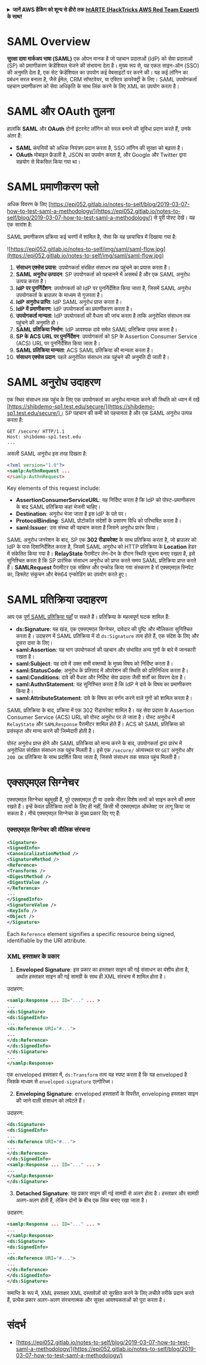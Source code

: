 <details>

<summary><strong>जानें AWS हैकिंग को शून्य से हीरो तक</strong> <a href="https://training.hacktricks.xyz/courses/arte"><strong>htARTE (HackTricks AWS Red Team Expert)</strong></a><strong> के साथ!</strong></summary>

HackTricks का समर्थन करने के अन्य तरीके:

* यदि आप अपनी **कंपनी का विज्ञापन HackTricks में देखना चाहते हैं** या **HackTricks को PDF में डाउनलोड करना चाहते हैं** तो [**सब्सक्रिप्शन प्लान**](https://github.com/sponsors/carlospolop) देखें!
* [**आधिकारिक PEASS & HackTricks स्वैग**](https://peass.creator-spring.com) प्राप्त करें
* [**The PEASS Family**](https://opensea.io/collection/the-peass-family) की खोज करें, हमारा विशेष [**NFTs**](https://opensea.io/collection/the-peass-family) संग्रह
* **शामिल हों** 💬 [**Discord समूह**](https://discord.gg/hRep4RUj7f) या [**टेलीग्राम समूह**](https://t.me/peass) या **मुझे** **ट्विटर** 🐦 [**@carlospolopm**](https://twitter.com/carlospolopm)** का पालन करें**.
* **अपने हैकिंग ट्रिक्स साझा करें, PRs सबमिट करके** [**HackTricks**](https://github.com/carlospolop/hacktricks) और [**HackTricks Cloud**](https://github.com/carlospolop/hacktricks-cloud) github repos में।

</details>


# SAML Overview

**सुरक्षा दावा मार्कअप भाषा (SAML)** एक ओपन मानक है जो पहचान प्रदाताओं (IdP) को सेवा प्रदाताओं (SP) को प्रमाणीकरण क्रेडेंशियल भेजने की संभावना देता है। मुख्य रूप से, यह एकल साइन-ऑन (SSO) की अनुमति देता है, एक सेट क्रेडेंशियल का उपयोग कई वेबसाइटों पर करने की। यह कई लॉगिन का प्रबंधन सरल बनाता है, जैसे ईमेल, CRM सॉफ्टवेयर, या एक्टिव डायरेक्ट्री के लिए। SAML उपयोगकर्ता पहचान प्रमाणीकरण को सेवा अधिकृति के साथ लिंक करने के लिए XML का उपयोग करता है।

# SAML और OAuth तुलना

हालांकि **SAML** और **OAuth** दोनों इंटरनेट लॉगिन को सरल बनाने की सुविधा प्रदान करते हैं, उनके अंतर हैं:

- **SAML** कंपनियों को अधिक नियंत्रण प्रदान करता है, SSO लॉगिन की सुरक्षा को बढ़ाता है।
- **OAuth** मोबाइल फ्रेंडली है, JSON का उपयोग करता है, और Google और Twitter द्वारा सहयोग से विकसित किया गया था।

# SAML प्रमाणीकरण फ्लो

अधिक विवरण के लिए [https://epi052.gitlab.io/notes-to-self/blog/2019-03-07-how-to-test-saml-a-methodology/](https://epi052.gitlab.io/notes-to-self/blog/2019-03-07-how-to-test-saml-a-methodology/) से पूरी पोस्ट देखें। यह एक सारांश है:

SAML प्रमाणीकरण प्रक्रिया कई चरणों में शामिल है, जैसा कि यह छायाचित्र में दिखाया गया है:

![https://epi052.gitlab.io/notes-to-self/img/saml/saml-flow.jpg](https://epi052.gitlab.io/notes-to-self/img/saml/saml-flow.jpg)

1. **संसाधन एक्सेस प्रयास**: उपयोगकर्ता संरक्षित संसाधन तक पहुंचने का प्रयास करता है।
2. **SAML अनुरोध उत्पादन**: SP उपयोगकर्ता को पहचानने में असमर्थ है और एक SAML अनुरोध उत्पन्न करता है।
3. **IdP पर पुनर्निर्देशन**: उपयोगकर्ता को IdP पर पुनर्निर्देशित किया जाता है, जिसमें SAML अनुरोध उपयोगकर्ता के ब्राउज़र के माध्यम से गुजरता है।
4. **IdP अनुरोध प्राप्ति**: IdP SAML अनुरोध प्राप्त करता है।
5. **IdP में प्रमाणीकरण**: IdP उपयोगकर्ता का प्रमाणीकरण करता है।
6. **उपयोगकर्ता मान्यता**: IdP उपयोगकर्ता की वैधता की जांच करता है ताकि अनुरोधित संसाधन तक पहुंचने की अनुमति हो।
7. **SAML प्रतिक्रिया निर्माण**: IdP आवश्यक दावे समेत SAML प्रतिक्रिया उत्पन्न करता है।
8. **SP के ACS URL पर पुनर्निर्देशन**: उपयोगकर्ता को SP के Assertion Consumer Service (ACS) URL पर पुनर्निर्देशित किया जाता है।
9. **SAML प्रतिक्रिया मान्यता**: ACS SAML प्रतिक्रिया की मान्यता करता है।
10. **संसाधन एक्सेस प्रदान**: पहले अनुरोधित संसाधन तक पहुंचने की अनुमति दी जाती है।

# SAML अनुरोध उदाहरण

एक स्थिर संसाधन तक पहुंच के लिए एक उपयोगकर्ता का अनुरोध मान्यता करने की स्थिति को ध्यान में रखें [https://shibdemo-sp1.test.edu/secure/](https://shibdemo-sp1.test.edu/secure/)। SP पहचान की कमी को पहचानता है और एक SAML अनुरोध उत्पन्न करता है:
```
GET /secure/ HTTP/1.1
Host: shibdemo-sp1.test.edu
...
```
असली SAML अनुरोध इस तरह दिखता है:
```xml
<?xml version="1.0"?>
<samlp:AuthnRequest ...
</samlp:AuthnRequest>
```
Key elements of this request include:
- **AssertionConsumerServiceURL**: यह निर्दिष्ट करता है कि IdP को पोस्ट-प्रमाणीकरण के बाद SAML प्रतिक्रिया कहां भेजनी चाहिए।
- **Destination**: अनुरोध भेजा जाता है इस IdP के पते पर।
- **ProtocolBinding**: SAML प्रोटोकॉल संदेशों के प्रसारण विधि को परिभाषित करता है।
- **saml:Issuer**: उस संस्था की पहचान करता है जिसने अनुरोध प्रारंभ किया।

SAML अनुरोध जनरेशन के बाद, SP एक **302 रीडायरेक्ट** के साथ प्रतिक्रिया करता है, जो ब्राउज़र को IdP के पास दिशानिर्देशित करता है, जिसमें SAML अनुरोध को HTTP प्रतिक्रिया के **Location** हेडर में संकेतित किया गया है। **RelayState** पैरामीटर लेन-देन के दौरान स्थिति सूचना बनाए रखता है, इसे सुनिश्चित करता है कि SP प्रारंभिक संसाधन अनुरोध को प्राप्त करते समय SAML प्रतिक्रिया प्राप्त करते हैं। **SAMLRequest** पैरामीटर एक संक्षिप्त और एन्कोड किया गया संस्करण है रॉ एक्सएमएल स्निपेट का, डिफ्लेट संकुचन और बेस64 एन्कोडिंग का उपयोग करते हुए।


# SAML प्रतिक्रिया उदाहरण

आप एक [पूर्ण SAML प्रतिक्रिया यहाँ](https://epi052.gitlab.io/notes-to-self/blog/2019-03-07-how-to-test-saml-a-methodology/) पा सकते हैं। प्रतिक्रिया के महत्वपूर्ण घटक शामिल हैं:

- **ds:Signature**: यह खंड, एक एक्सएमएल सिग्नेचर, दावेदार की पुष्टि और मौलिकता सुनिश्चित करता है। उदाहरण में SAML प्रतिक्रिया में दो `ds:Signature` तत्व होते हैं, एक संदेश के लिए और दूसरा दावा के लिए।
- **saml:Assertion**: यह भाग उपयोगकर्ता की पहचान और संभावित अन्य गुणों के बारे में जानकारी रखता है।
- **saml:Subject**: यह दावे में उक्त सभी वक्तव्यों के मुख्य विषय को निर्दिष्ट करता है।
- **saml:StatusCode**: अनुरोध के प्रतिसाद में ऑपरेशन की स्थिति को प्रतिनिधित्व करता है।
- **saml:Conditions**: दावे की वैधता और निर्दिष्ट सेवा प्रदाता जैसी शर्तों का विवरण देता है।
- **saml:AuthnStatement**: यह सुनिश्चित करता है कि IdP ने दावे के विषय का प्रमाणीकरण किया है।
- **saml:AttributeStatement**: दावे के विषय का वर्णन करने वाले गुणों को शामिल करता है।

SAML प्रतिक्रिया के बाद, प्रक्रिया में एक 302 रीडायरेक्ट शामिल है। यह सेवा प्रदाता के Assertion Consumer Service (ACS) URL को पोस्ट अनुरोध पर ले जाता है। पोस्ट अनुरोध में `RelayState` और `SAMLResponse` पैरामीटर शामिल होते हैं। ACS को SAML प्रतिक्रिया को प्रसंस्कृत और मान्य करने की जिम्मेदारी होती है।

पोस्ट अनुरोध प्राप्त होने और SAML प्रतिक्रिया को मान्य करने के बाद, उपयोगकर्ता द्वारा प्रारंभ में अनुरोधित संरक्षित संसाधन तक पहुंच मिलती है। इसे एक `/secure/` अंत्यस्थल पर `GET` अनुरोध और `200 OK` प्रतिक्रिया के साथ प्रदर्शित किया जाता है, जिससे संसाधन तक सफल पहुंच मिलती है।


# एक्सएमएल सिग्नेचर

एक्सएमएल सिग्नेचर बहुमुखी हैं, पूरे एक्सएमएल ट्री या उसके भीतर विशेष तत्वों को साइन करने की क्षमता रखते हैं। इन्हें केवल प्रतिक्रिया तत्वों के लिए ही नहीं, किसी भी एक्सएमएल ऑब्जेक्ट पर लागू किया जा सकता है। नीचे एक्सएमएल सिग्नेचर के मुख्य प्रकार दिए गए हैं:

### एक्सएमएल सिग्नेचर की मौलिक संरचना
```xml
<Signature>
<SignedInfo>
<CanonicalizationMethod />
<SignatureMethod />
<Reference>
<Transforms />
<DigestMethod />
<DigestValue />
</Reference>
...
</SignedInfo>
<SignatureValue />
<KeyInfo />
<Object />
</Signature>
```
Each `Reference` element signifies a specific resource being signed, identifiable by the URI attribute.

### XML हस्ताक्षर के प्रकार

1. **Enveloped Signature**: इस प्रकार का हस्ताक्षर साइन की गई संसाधन का वंशीय होता है, अर्थात हस्ताक्षर साइन की गई सामग्री के साथ ही XML संरचना में शामिल होता है।

उदाहरण:
```xml
<samlp:Response ... ID="..." ... >
...
<ds:Signature>
<ds:SignedInfo>
...
<ds:Reference URI="#...">
...
</ds:Reference>
</ds:SignedInfo>
</ds:Signature>
...
</samlp:Response>
```

एक enveloped हस्ताक्षर में, `ds:Transform` तत्व यह स्पष्ट करता है कि यह enveloped है जिसके माध्यम से `enveloped-signature` एल्गोरिथ्म।

2. **Enveloping Signature**: enveloped हस्ताक्षरों के विपरीत, enveloping हस्ताक्षर साइन की जाने वाली संसाधन को लपेटते हैं।

उदाहरण:
```xml
<ds:Signature>
<ds:SignedInfo>
...
<ds:Reference URI="#...">
...
</ds:Reference>
</ds:SignedInfo>
<samlp:Response ... ID="..." ... >
...
</samlp:Response>
</ds:Signature>
```

3. **Detached Signature**: यह प्रकार साइन की गई सामग्री से अलग होता है। हस्ताक्षर और सामग्री अलग-अलग होती हैं, लेकिन दोनों के बीच एक लिंक बनाए रखा जाता है।

उदाहरण:
```xml
<samlp:Response ... ID="..." ... >
...
</samlp:Response>
<ds:Signature>
<ds:SignedInfo>
...
<ds:Reference URI="#...">
...
</ds:Reference>
</ds:SignedInfo>
</ds:Signature>
```

समाप्ति के रूप में, XML हस्ताक्षर XML दस्तावेज़ों को सुरक्षित करने के लिए लचीले तरीके प्रदान करते हैं, प्रत्येक प्रकार अलग-अलग संरचनात्मक और सुरक्षा आवश्यकताओं को पूरा करता है।


# संदर्भ
* [https://epi052.gitlab.io/notes-to-self/blog/2019-03-07-how-to-test-saml-a-methodology/](https://epi052.gitlab.io/notes-to-self/blog/2019-03-07-how-to-test-saml-a-methodology/)
